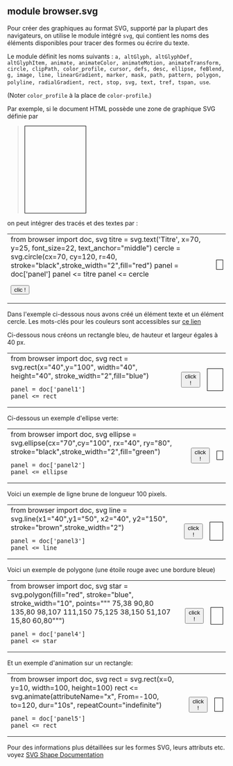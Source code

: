 module **browser.svg**
----------------------

Pour créer des graphiques au format SVG, supporté par la plupart des
navigateurs, on utilise le module intégré `svg`, qui contient les noms des
éléments disponibles pour tracer des formes ou écrire du texte.

Le module définit les noms suivants : `a, altGlyph, altGlyphDef, altGlyphItem,
animate, animateColor, animateMotion, animateTransform, circle, clipPath,
color_profile, cursor, defs, desc, ellipse, feBlend, g, image, line,
linearGradient, marker, mask, path, pattern, polygon, polyline, radialGradient,
rect, stop, svg, text, tref, tspan, use`.

(Noter `color_profile` à la place de `color-profile`.)

Par exemple, si le document HTML possède une zone de graphique SVG définie par 

>    <svg xmlns="http://www.w3.org/2000/svg" xmlns:xlink="http://www.w3.org/1999/xlink" 
>        width="140" height="200" style="border-style:solid;border-width:1;border-color:#000;">
>      <g id="panel"></g>
>    </svg>

on peut intégrer des tracés et des textes par :

<table>
<tr>
<td>
    from browser import doc, svg
    titre = svg.text('Titre', x=70, y=25, font_size=22,
                     text_anchor="middle")
    cercle = svg.circle(cx=70, cy=120, r=40,
                        stroke="black",stroke_width="2",fill="red")
    panel = doc['panel']
    panel <= titre
    panel <= cercle

<button id="run_svg">clic !</button>
</td>
<td>
<script type="text/python">
from browser import doc, svg

def run_svg(ev):
    titre = svg.text('Titre', x=70, y=25, font_size=22,
                     text_anchor="middle")
    cercle = svg.circle(cx=70, cy=120, r=40,
                        stroke="black", stroke_width=2, fill="red")
    panel = doc['panel']
    panel <= titre
    panel <= cercle

doc["run_svg"].bind('click', run_svg)
</script>
<svg xmlns="http://www.w3.org/2000/svg" xmlns:xlink="http://www.w3.org/1999/xlink" 
  width="140" height="200" style="border-style:solid;border-width:1;border-color:#000;">
  <g id="panel"></g>
</svg>
</td>
</tr>
</table>


Dans l'exemple ci-dessous nous avons créé un élément texte et un élément cercle.
Les mots-clés pour les couleurs sont accessibles sur [ce lien](http://www.w3.org/TR/SVG/types.html#ColorKeywords)
<p>
Ci-dessous nous créons un rectangle bleu, de hauteur et largeur égales à 40 px.
</p>

<table>
<tr>
<td>
    from browser import doc, svg
    rect = svg.rect(x="40",y="100", width="40", height="40",
        stroke_width="2",fill="blue")
    
    panel = doc['panel1']
    panel <= rect
</td>
<td>
<button id="run_svg1">click !</button>
</td>

<td>
<script type="text/python">
from browser import doc, svg
def run_svg1(ev):
    rect = svg.rect(x="40",y="100", width="40", height="40",
        stroke_width="2",fill="blue")
    
    panel = doc['panel1']
    panel <= rect

doc['run_svg1'].bind('click', run_svg1)
</script>

<svg xmlns="http://www.w3.org/2000/svg" xmlns:xlink="http://www.w3.org/1999/xlink" 
  width="140" height="200" style="border-style:solid;border-width:1;border-color:#000;">
  <g id="panel1">
  </g>
</svg>
</td>

</tr>

</table>

Ci-dessous un exemple d'ellipse verte:

<table>
<tr>
<td>
    from browser import doc, svg
    ellipse = svg.ellipse(cx="70",cy="100", rx="40", ry="80",
        stroke="black",stroke_width="2",fill="green")
    
    panel = doc['panel2']
    panel <= ellipse
</td>
<td>
<button id="run_svg2">click !</button>
</td>

<td>
<script type="text/python">
from browser import doc, svg
def run_svg2(ev):
    ellipse = svg.ellipse(cx="70",cy="100", rx="40", ry="80",
        stroke="black",stroke_width="2",fill="green")
    
    panel = doc['panel2']
    panel <= ellipse

doc['run_svg2'].bind('click', run_svg2)
</script>

<svg xmlns="http://www.w3.org/2000/svg" xmlns:xlink="http://www.w3.org/1999/xlink" 
  width="140" height="200" style="border-style:solid;border-width:1;border-color:#000;">
  <g id="panel2">
  </g>
</svg>
</td>

</tr>

</table>


Voici un exemple de ligne brune de longueur 100 pixels.

<table>
<tr>
<td>
    from browser import doc, svg
    line = svg.line(x1="40",y1="50", x2="40", y2="150",
                    stroke="brown",stroke_width="2")
    
    panel = doc['panel3']
    panel <= line
</td>
<td>
<button id="run_svg3">click !</button>
</td>

<td>
<script type="text/python">
from browser import doc, svg
def run_svg3(ev):
    line = svg.line(x1="20",y1="100", x2="100", y2="20",
                    stroke="brown",stroke_width="2")
    
    panel = doc['panel3']
    panel <= line

doc['run_svg3'].bind('click', run_svg3)
</script>

<svg xmlns="http://www.w3.org/2000/svg" xmlns:xlink="http://www.w3.org/1999/xlink" 
  width="140" height="200" style="border-style:solid;border-width:1;border-color:#000;">
  <g id="panel3">
  </g>
</svg>
</td>

</tr>

</table>



Voici un exemple de polygone (une étoile rouge avec une bordure bleue)

<table>
<tr>
<td>
    from browser import doc, svg
    star = svg.polygon(fill="red", stroke="blue", stroke_width="10",
                       points=""" 75,38  90,80  135,80  98,107
                                 111,150 75,125  38,150 51,107
                                  15,80  60,80""")
    
    panel = doc['panel4']
    panel <= star
</td>
<td>
<button id="run_svg4">click !</button>
</td>

<td>
<script type="text/python">
from browser import doc, svg
def run_svg4(ev):
    star = svg.polygon(fill="red", stroke="blue", stroke_width="2",
                       points=""" 75,38  90,80  135,80  98,107
                                 111,150 75,125  38,150 51,107
                                  15,80  60,80""")
    
    panel = doc['panel4']
    panel <= star

doc['run_svg4'].bind('click', run_svg4)
</script>

<svg xmlns="http://www.w3.org/2000/svg" xmlns:xlink="http://www.w3.org/1999/xlink" 
  width="140" height="200" style="border-style:solid;border-width:1;border-color:#000;">
  <g id="panel4">
  </g>
</svg>
</td>

</tr>

</table>


Et un exemple d'animation sur un rectangle:

<table>
<tr>
<td>
    from browser import doc, svg
    rect = svg.rect(x=0, y=10, width=100, height=100)
    rect <= svg.animate(attributeName="x", From=-100, to=120,
                        dur="10s", repeatCount="indefinite")
    
    panel = doc['panel5']
    panel <= rect
</td>
<td>
<button id="run_svg5">click !</button>
</td>

<td>
<script type="text/python">
from browser import doc, svg
def run_svg5(ev):
    rect = svg.rect(x=10, y=10, width=100, height=100)
    rect <= svg.animate(attributeName="x", From=-100, to=120, attributeType="XML",
                        dur="10s", repeatCount="indefinite")
    
    panel = doc['panel5']
    panel <= rect

doc['run_svg5'].bind('click', run_svg5)
</script>

<svg id="panel5" xmlns="http://www.w3.org/2000/svg" 
  viewPort="0 0 120 120"
  width="120" height="200" 
  style="border-style:solid;border-width:1;border-color:#000;">
</svg>
</td>

</tr>

</table>

Pour des informations plus détaillées sur les formes SVG, leurs attributs etc. voyez 
[SVG Shape Documentation](http://www.w3.org/TR/SVG/shapes.html)
